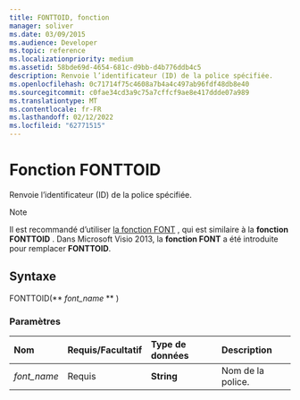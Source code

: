 ```yaml
---
title: FONTTOID, fonction
manager: soliver
ms.date: 03/09/2015
ms.audience: Developer
ms.topic: reference
ms.localizationpriority: medium
ms.assetid: 58bde69d-4654-681c-d9bb-d4b776ddb4c5
description: Renvoie l’identificateur (ID) de la police spécifiée.
ms.openlocfilehash: 0c71714f75c4608a7b4a4c497ab96fdf48db8e40
ms.sourcegitcommit: c0fae34cd3a9c75a7cffcf9ae8e417ddde07a989
ms.translationtype: MT
ms.contentlocale: fr-FR
ms.lasthandoff: 02/12/2022
ms.locfileid: "62771515"
---
```

# <a name="fonttoid-function"></a>Fonction FONTTOID

Renvoie l’identificateur (ID) de la police spécifiée.
  
> [!NOTE]
> Il est recommandé d’utiliser [la fonction FONT](font-function.md) , qui est similaire à la **fonction FONTTOID** . Dans Microsoft Visio 2013, la **fonction FONT** a été introduite pour remplacer **FONTTOID**. 
  
## <a name="syntax"></a>Syntaxe

FONTTOID(** *font_name* ** ) 
  
### <a name="parameters"></a>Paramètres

|**Nom**|**Requis/Facultatif**|**Type de données**|**Description**|
|:-----|:-----|:-----|:-----|
| _font_name_ <br/> |Requis  <br/> |**String** <br/> |Nom de la police. |
   

